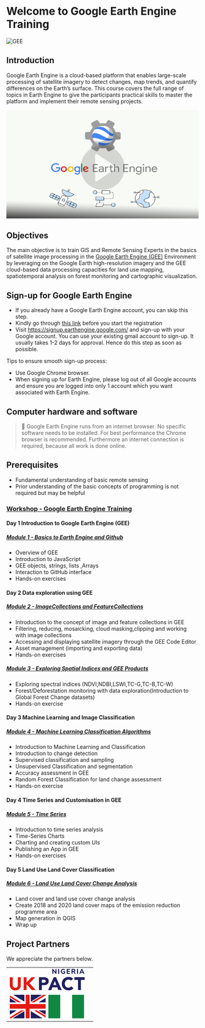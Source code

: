 # Welcome to Google Earth Engine Training 

![GEE](https://img.shields.io/static/v1?label=Google&message=Earth%20Engine&color=blue)



## Introduction

Google Earth Engine is a cloud-based platform that enables large-scale processing of satellite imagery to detect changes, map trends, and quantify differences on the Earth’s surface. This course covers the full range of topics in Earth Engine to give the participants practical skills to master the platform and implement their remote sensing projects.


<a href="https://www.youtube.com/watch?v=gKGOeTFHnKY">
  <img src="img/intro/ee.png" alt="Earth Engine intro" width="800">
</a><br>




## Objectives

The main objective is to train GIS and Remote Sensing Experts  in the basics of satellite image
processing in the [Google Earth Engine (GEE)](https://earthengine.google.com/) Environment by leveraging on the Google Earth
high-resolution imagery and the GEE cloud-based data processing capacities for land use
mapping, spatiotemporal analysis on forest monitoring and cartographic visualization.


	
## Sign-up for Google Earth Engine

- If you already have a Google Earth Engine account, you can skip this step.
- Kindly go through [this link](https://earthengine.google.com/noncommercial/#academic-or-educational-institution )  before you start the registration 
- Visit https://signup.earthengine.google.com/ and sign-up with your Google account. You can use your existing gmail account to sign-up. It usually takes 1-2 days 	  for approval. Hence do this step as soon as possible.

Tips to ensure smooth sign-up process:

- Use Google Chrome browser.
- When signing up for Earth Engine, please log out of all Google accounts and ensure you are logged into only 1 account which you want associated with Earth Engine.



## Computer hardware and software
> :pushpin:  Google Earth Engine runs from an internet browser. No specific software needs to be installed. For best performance the Chrome browser is recommended. Furthermore an internet connection is required, because all work is done online.



## Prerequisites 
- Fundamental understanding of basic remote sensing
- Prior understanding of the basic concepts of programming is not required but may be helpful




### [Workshop  - Google Earth Engine Training ]()


#### Day 1  Introduction to Google Earth Engine (GEE)
##### [Module 1 - Basics to Earth Engine  and Github](training/modules/module1.md)
- Overview  of GEE
- Introduction to JavaScript
- GEE objects, strings, lists ,Arrays
- Interaction  to GitHub   interface 
- Hands-on exercises



#### Day 2 Data exploration using GEE
##### [Module 2 - ImageCollections and FeatureCollections ](training/modules/module2.md)
- Introduction to the concept of image and feature collections in GEE
- Filtering, reducing, mosaicking, cloud masking,clipping  and working with image collections
- Accessing and displaying satellite imagery through the GEE Code Editor
- Asset management (importing and exporting data)
- Hands-on exercises


##### [Module 3 - Exploring Spatial Indices and GEE Products](training/modules/module3.md)
- Exploring spectral indices (NDVI,NDBI,LSWI,TC-G,TC-B,TC-W)
- Forest/Deforestation monitoring with data exploration(Introduction to Global Forest Change datasets)
- Hands-on exercise



#### Day 3 Machine Learning and Image Classification
##### [Module 4 - Machine Learning Classification Algorithms](modules/module4.md)
- Introduction to Machine Learning  and Classification
- Introduction to change detection
- Supervised classification and sampling
- Unsupervised Classification and segmentation
- Accuracy assessment in GEE
- Random Forest Classification for land change assessment
- Hands-on exercise



#### Day 4 Time Series and Customisation in GEE


##### [Module 5 - Time Series](modules/module5.md)
- Introduction to time series analysis
- Time-Series Charts
- Charting and creating custom UIs
- Publishing an App in GEE
- Hands-on exercises


#### Day 5 Land Use Land Cover Classification
##### [Module 6 - Land Use Land Cover Change Analysis ]()
- Land cover and land use cover change analysis
- Create 2018 and 2020 land cover maps of the emission reduction programme area
- Map generation  in QGIS
- Wrap up



## Project Partners

We appreciate  the partners below.<br>

<table style="border: 0;">
  <tr> 
    <td vlign="center" style="border: 0;"><img src="img/partners/ukpact.png" width="200"></td>
    <td>   </td>
    <!-- <td vlign="center" style="border: 0;"><img src="https://github.com/ernest19/SNV/blob/main/img/partners/" width="125"></td> -->
  </tr>
</table>

